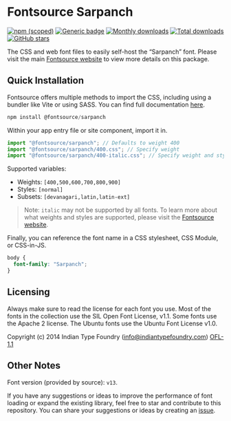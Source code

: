# Fontsource Sarpanch

[![npm (scoped)](https://img.shields.io/npm/v/@fontsource/sarpanch?color=brightgreen)](https://www.npmjs.com/package/@fontsource/sarpanch) [![Generic badge](https://img.shields.io/badge/fontsource-passing-brightgreen)](https://github.com/fontsource/fontsource) [![Monthly downloads](https://badgen.net/npm/dm/@fontsource/sarpanch)](https://github.com/fontsource/fontsource) [![Total downloads](https://badgen.net/npm/dt/@fontsource/sarpanch)](https://github.com/fontsource/fontsource) [![GitHub stars](https://img.shields.io/github/stars/fontsource/fontsource.svg?style=social&label=Star)](https://github.com/fontsource/fontsource/stargazers)

The CSS and web font files to easily self-host the “Sarpanch” font. Please visit the main [Fontsource website](https://fontsource.org/fonts/sarpanch) to view more details on this package.

## Quick Installation

Fontsource offers multiple methods to import the CSS, including using a bundler like Vite or using SASS. You can find full documentation [here](https://fontsource.org/docs/getting-started/introduction).

```javascript
npm install @fontsource/sarpanch
```

Within your app entry file or site component, import it in.

```javascript
import "@fontsource/sarpanch"; // Defaults to weight 400
import "@fontsource/sarpanch/400.css"; // Specify weight
import "@fontsource/sarpanch/400-italic.css"; // Specify weight and style
```

Supported variables:
- Weights: `[400,500,600,700,800,900]`
- Styles: `[normal]`
- Subsets: `[devanagari,latin,latin-ext]`

> Note: `italic` may not be supported by all fonts. To learn more about what weights and styles are supported, please visit the [Fontsource website](https://fontsource.org/fonts/sarpanch).

Finally, you can reference the font name in a CSS stylesheet, CSS Module, or CSS-in-JS.

```css
body {
  font-family: "Sarpanch";
}
```

## Licensing
Always make sure to read the license for each font you use. Most of the fonts in the collection use the SIL Open Font License, v1.1. Some fonts use the Apache 2 license. The Ubuntu fonts use the Ubuntu Font License v1.0.

Copyright (c) 2014 Indian Type Foundry (info@indiantypefoundry.com)
[OFL-1.1](http://scripts.sil.org/OFL)

## Other Notes
Font version (provided by source): `v13`.

If you have any suggestions or ideas to improve the performance of font loading or expand the existing library, feel free to star and contribute to this repository. You can share your suggestions or ideas by creating an [issue](https://github.com/fontsource/fontsource/issues).